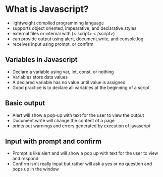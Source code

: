 # What is Javascript?

+ lightweight complied programming language
+ supports object oriented, impearative, and declarative styles
+ external files or internal with (< script> < /script>)
+ can provide output using alert, document.write, and console.log
+ receives input using prompt, or confirm

## Variables in Javascript

+ Declare a variable using var, let, const, or nothing
+ Variables store data values
+ A declared variable has no value until value is assigned
+ Good practice is to declare all variables at the beginning of a script

## Basic output

+ Alert will show a pop-up with text for the user to view the output
+ Document.write will change the content of a page
+ prints out warnings and errors generated by execution of javascript

## Input with prompt and confirm

+ Prompt is like alert and will show a pop up with text for the user to view and respond
+ Confirm isn't really input but rather will ask a yes or no question and pops up in the window
